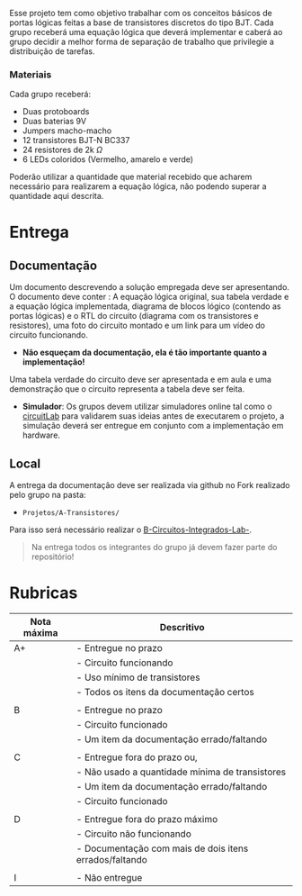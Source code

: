 Esse projeto tem como objetivo trabalhar com os conceitos básicos de portas lógicas feitas a base de transistores discretos do tipo BJT. Cada grupo receberá uma equação lógica que deverá implementar e caberá ao grupo decidir a melhor forma de separação de trabalho que privilegie a distribuição de tarefas.

### Materiais

Cada grupo receberá:

- Duas protoboards
- Duas baterias 9V
- Jumpers macho-macho
- 12 transistores BJT-N BC337
- 24 resistores de 2k $\Omega$
- 6 LEDs coloridos (Vermelho, amarelo e verde)

Poderão utilizar a quantidade que material recebido que acharem necessário para realizarem a equação lógica, não podendo superar a quantidade aqui descrita.

# Entrega

## Documentação

Um documento descrevendo a solução empregada deve ser apresentando. O documento deve conter : A equação lógica original, sua tabela verdade e a equação lógica implementada, diagrama de blocos lógico (contendo as portas lógicas) e o RTL do circuito (diagrama com os transistores e resistores), uma foto do circuito montado e um link para um vídeo do circuito funcionando.

- **Não esqueçam da documentação, ela é tão importante quanto a implementação!**

Uma tabela verdade do circuito deve ser apresentada e em aula e uma demonstração que o circuito representa a tabela deve ser feita.

- **Simulador**: Os grupos devem utilizar simuladores online tal como o [circuitLab](https://www.circuitlab.com/circuit/8kqd6b55q67e/bjt-not/) para validarem suas ideias antes de executarem o projeto, a simulação deverá ser entregue em conjunto com a implementação em hardware.

## Local 

A entrega da documentação deve ser realizada via github no Fork realizado pelo grupo na pasta:

- `Projetos/A-Transistores/`

Para isso será necessário realizar o [B-Circuitos-Integrados-Lab-](B-Circuitos-Integrados-Lab-2).

> Na entrega todos os integrantes do grupo já devem fazer parte do repositório!

# Rubricas

| Nota máxima | Descritivo                                             |
|-------------|--------------------------------------------------------|
| A+          | - Entregue no prazo                                    |
|             | - Circuito funcionando                                 |
|             | - Uso mínimo de transistores                           |
|             | - Todos os itens da documentação certos                |
|             |                                                        |
| B           | - Entregue no prazo                                    |
|             | - Circuito funcionado                                  |
|             | - Um item da documentação errado/faltando              |
|             |                                                        |
| C           | - Entregue fora do prazo ou,                           |
|             | - Não usado a quantidade mínima de transistores        |
|             | - Um item da documentação errado/faltando              |
|             | - Circuito funcionado                                  |
|             |                                                        |
| D           | - Entregue fora do prazo máximo                        |
|             | - Circuito não funcionando                             |
|             | - Documentação com mais de dois itens errados/faltando |
|             |                                                        |
| I           | - Não entregue                                         |


